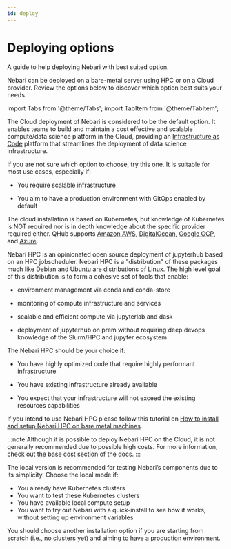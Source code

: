 ```yaml
---
id: deploy
---
```


# Deploying options

A guide to help deploying Nebari with best suited option.

Nebari can be deployed on a bare-metal server using HPC or on a Cloud provider. Review the options below to discover which option best suits your needs.

import Tabs from '@theme/Tabs';
import TabItem from '@theme/TabItem';

<Tabs>
  <TabItem value="cloud" label="Cloud" default>

The Cloud deployment of Nebari is considered to be the default option. It enables teams to build and maintain a cost effective and scalable compute/data science platform in the Cloud, providing an [Infrastructure as Code](https://en.wikipedia.org/wiki/Infrastructure_as_code) platform that streamlines the deployment of data science infrastructure.

If you are not sure which option to choose, try this one. It is suitable for most use cases, especially if:

- You require scalable infrastructure

- You aim to have a production environment with GitOps enabled by default

The cloud installation is based on Kubernetes, but knowledge of Kubernetes is NOT required nor is in depth knowledge about the specific provider required either. QHub supports [Amazon AWS](https://docs.qhub.dev/en/latest/source/installation/setup.html#amazon-web-services-aws), [DigitalOcean](https://docs.qhub.dev/en/latest/source/installation/setup.html#digital-ocean), [Google GCP](https://docs.qhub.dev/en/latest/source/installation/setup.html#google-cloud-platform), and [Azure](https://docs.qhub.dev/en/latest/source/installation/setup.html#microsoft-azure).

</TabItem>
<TabItem value="hpc" label="HPC">

Nebari HPC is an opinionated open source deployment of jupyterhub based on an HPC jobscheduler. Nebari HPC is a "distribution" of these packages much like Debian and Ubuntu are distributions of Linux. The high level goal of this distribution is to form a cohesive set of tools that enable:

- environment management via conda and conda-store

- monitoring of compute infrastructure and services

- scalable and efficient compute via jupyterlab and dask

- deployment of jupyterhub on prem without requiring deep devops knowledge of the Slurm/HPC and jupyter ecosystem

The Nebari HPC should be your choice if:

- You have highly optimized code that require highly performant infrastructure

- You have existing infrastructure already available

- You expect that your infrastructure will not exceed the existing resources capabilities

If you intend to use Nebari HPC please follow this tutorial on [How to install and setup Nebari HPC on bare metal machines](/how-tos/nebari-hpc).

:::note
Although it is possible to deploy Nebari HPC on the Cloud, it is not generally recommended due to possible high costs. For more information, check out the base cost section of the docs.
:::

</TabItem>
<TabItem value="local" label="Local">

The local version is recommended for testing Nebari’s components due to its simplicity. Choose the local mode if:

- You already have Kubernetes clusters
- You want to test these Kubernetes clusters
- You have available local compute setup
- You want to try out Nebari with a quick-install to see how it works, without setting up environment variables

You should choose another installation option if you are starting from scratch (i.e., no clusters yet) and aiming to have a production environment.

</TabItem>
</Tabs>
